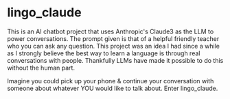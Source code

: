 # lingo_claude

This is an AI chatbot project that uses Anthropic's Claude3 as the LLM to power conversations. The prompt given is that of a helpful friendly teacher who you can ask any question.
This project was an idea I had since a while as I strongly believe the best way to learn a language is through real conversations with people. Thankfully LLMs have made it possible to do this without the human part.

Imagine you could pick up your phone & continue your conversation with someone about whatever YOU would like to talk about. Enter lingo_claude.
